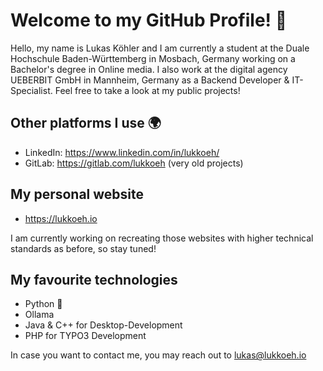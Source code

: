 # Welcome to my GitHub Profile! 👋

Hello, my name is Lukas Köhler and I am currently a student at the Duale Hochschule Baden-Württemberg in Mosbach, Germany working on a Bachelor's degree in Online media. I also work at the digital agency UEBERBIT GmbH in Mannheim, Germany as a Backend Developer & IT-Specialist. Feel free to take a look at my public projects!

## Other platforms I use 🌍
- LinkedIn: https://www.linkedin.com/in/lukkoeh/
- GitLab: https://gitlab.com/lukkoeh (very old projects)

## My personal website
- https://lukkoeh.io

I am currently working on recreating those websites with higher technical standards as before, so stay tuned!

## My favourite technologies
- Python 🐍
- Ollama
- Java & C++ for Desktop-Development
- PHP for TYPO3 Development

In case you want to contact me, you may reach out to [lukas@lukkoeh.io](mailto:lukas@lukkoeh.io)
